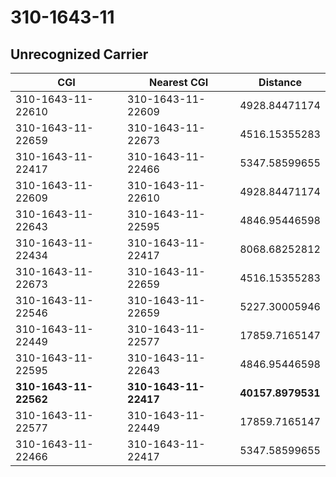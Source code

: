 # 310-1643-11
## Unrecognized Carrier


| CGI | Nearest CGI | Distance |
|-----|-------------|----------|
| 310-1643-11-22610 | 310-1643-11-22609 | 4928.84471174 |
| 310-1643-11-22659 | 310-1643-11-22673 | 4516.15355283 |
| 310-1643-11-22417 | 310-1643-11-22466 | 5347.58599655 |
| 310-1643-11-22609 | 310-1643-11-22610 | 4928.84471174 |
| 310-1643-11-22643 | 310-1643-11-22595 | 4846.95446598 |
| 310-1643-11-22434 | 310-1643-11-22417 | 8068.68252812 |
| 310-1643-11-22673 | 310-1643-11-22659 | 4516.15355283 |
| 310-1643-11-22546 | 310-1643-11-22659 | 5227.30005946 |
| 310-1643-11-22449 | 310-1643-11-22577 | 17859.7165147 |
| 310-1643-11-22595 | 310-1643-11-22643 | 4846.95446598 |
| **310-1643-11-22562** | **310-1643-11-22417** | **40157.8979531** |
| 310-1643-11-22577 | 310-1643-11-22449 | 17859.7165147 |
| 310-1643-11-22466 | 310-1643-11-22417 | 5347.58599655 |
